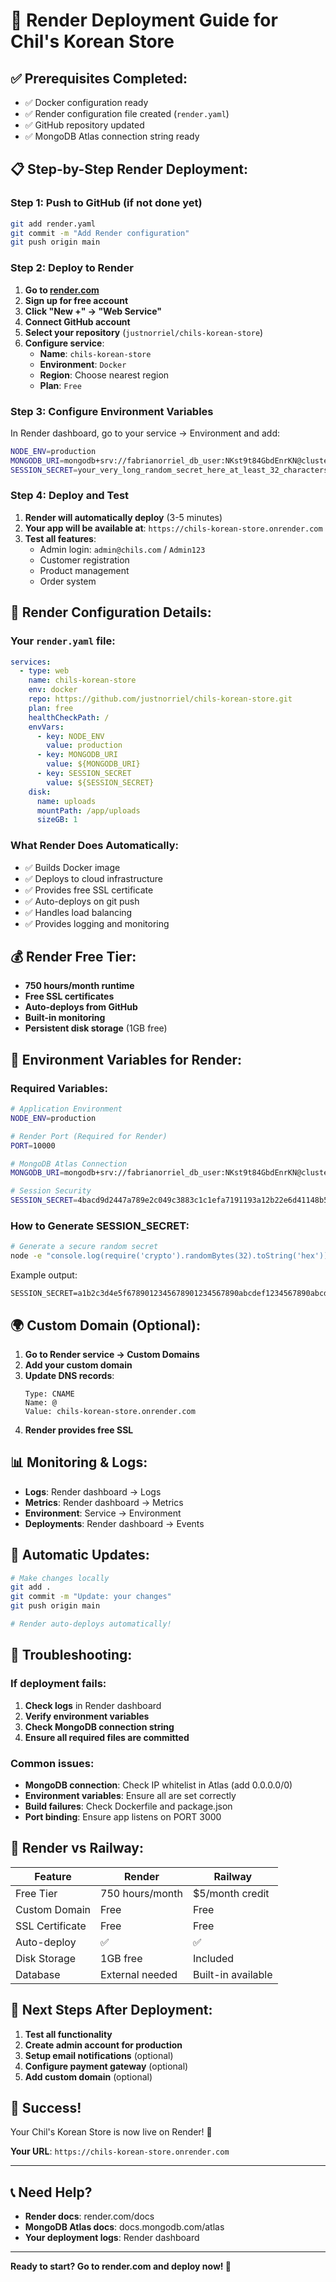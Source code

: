 # 🚀 Render Deployment Guide for Chil's Korean Store

## ✅ Prerequisites Completed:
- ✅ Docker configuration ready
- ✅ Render configuration file created (`render.yaml`)
- ✅ GitHub repository updated
- ✅ MongoDB Atlas connection string ready

## 📋 Step-by-Step Render Deployment:

### Step 1: Push to GitHub (if not done yet)
```bash
git add render.yaml
git commit -m "Add Render configuration"
git push origin main
```

### Step 2: Deploy to Render
1. **Go to [render.com](https://render.com)**
2. **Sign up for free account**
3. **Click "New +" → "Web Service"**
4. **Connect GitHub account**
5. **Select your repository** (`justnorriel/chils-korean-store`)
6. **Configure service**:
   - **Name**: `chils-korean-store`
   - **Environment**: `Docker`
   - **Region**: Choose nearest region
   - **Plan**: `Free`

### Step 3: Configure Environment Variables
In Render dashboard, go to your service → Environment and add:

```bash
NODE_ENV=production
MONGODB_URI=mongodb+srv://fabrianorriel_db_user:NKst9t84GbdEnrKN@cluster0.ffganpu.mongodb.net/chils_korean_store?retryWrites=true&w=majority
SESSION_SECRET=your_very_long_random_secret_here_at_least_32_characters
```

### Step 4: Deploy and Test
1. **Render will automatically deploy** (3-5 minutes)
2. **Your app will be available at**: `https://chils-korean-store.onrender.com`
3. **Test all features**:
   - Admin login: `admin@chils.com` / `Admin123`
   - Customer registration
   - Product management
   - Order system

## 🔧 Render Configuration Details:

### Your `render.yaml` file:
```yaml
services:
  - type: web
    name: chils-korean-store
    env: docker
    repo: https://github.com/justnorriel/chils-korean-store.git
    plan: free
    healthCheckPath: /
    envVars:
      - key: NODE_ENV
        value: production
      - key: MONGODB_URI
        value: ${MONGODB_URI}
      - key: SESSION_SECRET
        value: ${SESSION_SECRET}
    disk:
      name: uploads
      mountPath: /app/uploads
      sizeGB: 1
```

### What Render Does Automatically:
- ✅ Builds Docker image
- ✅ Deploys to cloud infrastructure
- ✅ Provides free SSL certificate
- ✅ Auto-deploys on git push
- ✅ Handles load balancing
- ✅ Provides logging and monitoring

## 💰 Render Free Tier:
- **750 hours/month runtime**
- **Free SSL certificates**
- **Auto-deploys from GitHub**
- **Built-in monitoring**
- **Persistent disk storage** (1GB free)

## 🔑 Environment Variables for Render:

### Required Variables:
```bash
# Application Environment
NODE_ENV=production

# Render Port (Required for Render)
PORT=10000

# MongoDB Atlas Connection
MONGODB_URI=mongodb+srv://fabrianorriel_db_user:NKst9t84GbdEnrKN@cluster0.ffganpu.mongodb.net/chils_korean_store?retryWrites=true&w=majority

# Session Security
SESSION_SECRET=4bacd9d2447a789e2c049c3883c1c1efa7191193a12b22e6d41148b53b917b5
```

### How to Generate SESSION_SECRET:
```bash
# Generate a secure random secret
node -e "console.log(require('crypto').randomBytes(32).toString('hex'))"
```

Example output:
```
SESSION_SECRET=a1b2c3d4e5f6789012345678901234567890abcdef1234567890abcdef123456
```

## 🌍 Custom Domain (Optional):
1. **Go to Render service → Custom Domains**
2. **Add your custom domain**
3. **Update DNS records**:
   ```
   Type: CNAME
   Name: @
   Value: chils-korean-store.onrender.com
   ```
4. **Render provides free SSL**

## 📊 Monitoring & Logs:
- **Logs**: Render dashboard → Logs
- **Metrics**: Render dashboard → Metrics
- **Environment**: Service → Environment
- **Deployments**: Render dashboard → Events

## 🔄 Automatic Updates:
```bash
# Make changes locally
git add .
git commit -m "Update: your changes"
git push origin main

# Render auto-deploys automatically!
```

## 🚨 Troubleshooting:

### If deployment fails:
1. **Check logs** in Render dashboard
2. **Verify environment variables**
3. **Check MongoDB connection string**
4. **Ensure all required files are committed**

### Common issues:
- **MongoDB connection**: Check IP whitelist in Atlas (add 0.0.0.0/0)
- **Environment variables**: Ensure all are set correctly
- **Build failures**: Check Dockerfile and package.json
- **Port binding**: Ensure app listens on PORT 3000

## 📱 Render vs Railway:

| Feature | Render | Railway |
|---------|--------|---------|
| Free Tier | 750 hours/month | $5/month credit |
| Custom Domain | Free | Free |
| SSL Certificate | Free | Free |
| Auto-deploy | ✅ | ✅ |
| Disk Storage | 1GB free | Included |
| Database | External needed | Built-in available |

## 🎯 Next Steps After Deployment:
1. **Test all functionality**
2. **Create admin account for production**
3. **Setup email notifications** (optional)
4. **Configure payment gateway** (optional)
5. **Add custom domain** (optional)

## 🎉 Success!
Your Chil's Korean Store is now live on Render! 🎊

**Your URL**: `https://chils-korean-store.onrender.com`

---

## 📞 Need Help?
- **Render docs**: render.com/docs
- **MongoDB Atlas docs**: docs.mongodb.com/atlas
- **Your deployment logs**: Render dashboard

---

**Ready to start? Go to render.com and deploy now! 🚀**
